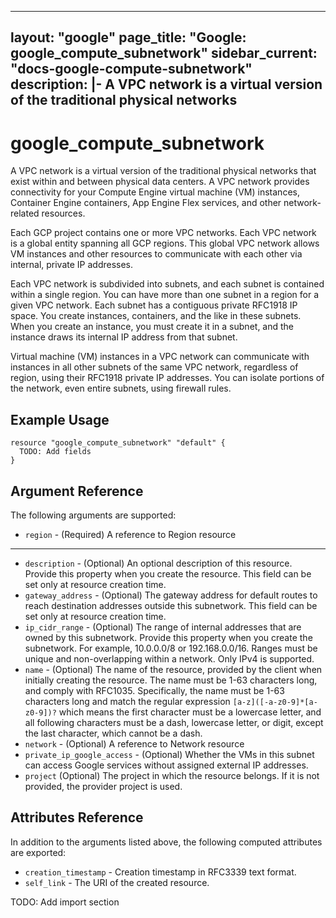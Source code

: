<!---
 ----------------------------------------------------------------------------

     ***     AUTO GENERATED CODE    ***    AUTO GENERATED CODE     ***

 ----------------------------------------------------------------------------

     This file is automatically generated and manual changes will be
     clobbered when the file is regenerated.

     Please read more about how to change this file in
     .github/CONTRIBUTING.md.

 ----------------------------------------------------------------------------
--->
---
layout: "google"
page_title: "Google: google_compute_subnetwork"
sidebar_current: "docs-google-compute-subnetwork"
description: |-
  A VPC network is a virtual version of the traditional physical networks
---

# google\_compute\_subnetwork

A VPC network is a virtual version of the traditional physical networks
that exist within and between physical data centers. A VPC network
provides connectivity for your Compute Engine virtual machine (VM)
instances, Container Engine containers, App Engine Flex services, and
other network-related resources.

Each GCP project contains one or more VPC networks. Each VPC network is a
global entity spanning all GCP regions. This global VPC network allows VM
instances and other resources to communicate with each other via internal,
private IP addresses.

Each VPC network is subdivided into subnets, and each subnet is contained
within a single region. You can have more than one subnet in a region for
a given VPC network. Each subnet has a contiguous private RFC1918 IP
space. You create instances, containers, and the like in these subnets.
When you create an instance, you must create it in a subnet, and the
instance draws its internal IP address from that subnet.

Virtual machine (VM) instances in a VPC network can communicate with
instances in all other subnets of the same VPC network, regardless of
region, using their RFC1918 private IP addresses. You can isolate portions
of the network, even entire subnets, using firewall rules.


## Example Usage

```hcl
resource "google_compute_subnetwork" "default" {
  TODO: Add fields
}
```

## Argument Reference

The following arguments are supported:

* `region` -
  (Required)
  A reference to Region resource



- - -

* `description` -
  (Optional)
  An optional description of this resource. Provide this property when
you create the resource. This field can be set only at resource
creation time.
* `gateway_address` -
  (Optional)
  The gateway address for default routes to reach destination addresses
outside this subnetwork. This field can be set only at resource
creation time.
* `ip_cidr_range` -
  (Optional)
  The range of internal addresses that are owned by this subnetwork.
Provide this property when you create the subnetwork. For example,
10.0.0.0/8 or 192.168.0.0/16. Ranges must be unique and
non-overlapping within a network. Only IPv4 is supported.
* `name` -
  (Optional)
  The name of the resource, provided by the client when initially
creating the resource. The name must be 1-63 characters long, and
comply with RFC1035. Specifically, the name must be 1-63 characters
long and match the regular expression `[a-z]([-a-z0-9]*[a-z0-9])?` which
means the first character must be a lowercase letter, and all
following characters must be a dash, lowercase letter, or digit,
except the last character, which cannot be a dash.
* `network` -
  (Optional)
  A reference to Network resource
* `private_ip_google_access` -
  (Optional)
  Whether the VMs in this subnet can access Google services without
assigned external IP addresses.
* `project` (Optional) The project in which the resource belongs.
    If it is not provided, the provider project is used.








## Attributes Reference

In addition to the arguments listed above, the following computed attributes are exported:

* `creation_timestamp` -
  Creation timestamp in RFC3339 text format.
* `self_link` - The URI of the created resource.



TODO: Add import section
